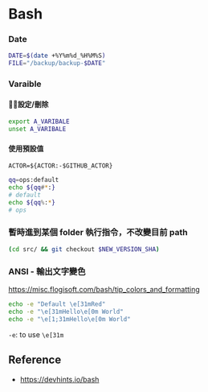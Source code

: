 # Bash

### Date
```bash
DATE=$(date +%Y%m%d_%H%M%S)
FILE="/backup/backup-$DATE"
```

### Varaible
#### 設定/刪除
```bash
export A_VARIBALE
unset A_VARIBALE
```

#### 使用預設值
```
ACTOR=${ACTOR:-$GITHUB_ACTOR}
```

```bash
qq=ops:default
echo ${qq#*:}
# default
echo ${qq%:*}
# ops
```

### 暫時進到某個 folder 執行指令，不改變目前 path
```bash
(cd src/ && git checkout $NEW_VERSION_SHA) 
```

### ANSI - 輸出文字變色

https://misc.flogisoft.com/bash/tip_colors_and_formatting
```bash
echo -e "Default \e[31mRed"
echo -e "\e[31mHello\e[0m World"
echo -e "\e[1;31mHello\e[0m World"
```
`-e`: to use `\e[31m`

## Reference
- https://devhints.io/bash